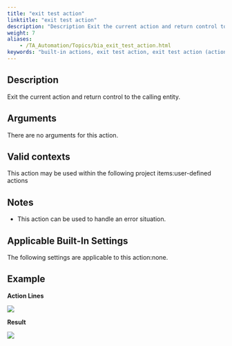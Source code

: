 ```yaml
--- 
title: "exit test action"
linktitle: "exit test action"
description: "Description Exit the current action and return control to the calling entity. Arguments There are no arguments for this action. Valid contexts This action may be used within the following project ..."
weight: 7
aliases: 
    - /TA_Automation/Topics/bia_exit_test_action.html
keywords: "built-in actions, exit test action, exit test action (action), exit test action, terminate test action, test action termination, stop test action"
---
```


## Description

Exit the current action and return control to the calling entity.

## Arguments

There are no arguments for this action.

## Valid contexts

This action may be used within the following project items:user-defined actions

## Notes

-   This action can be used to handle an error situation.


## Applicable Built-In Settings

The following settings are applicable to this action:none.

## Example

**Action Lines**

![](/images/TA_Automation/Images/bia_exit_test_action_pgm.png)

**Result**

![](/images/TA_Automation/Images/bia_exit_test_action_res.png)

